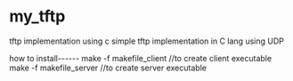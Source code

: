 # my_tftp
tftp implementation using c
simple tftp implementation in C lang using UDP


how to install------
make -f makefile_client           //to create client executable
make -f makefile_server           //to create server executable

